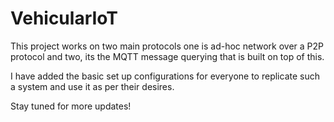 # VehicularIoT
This project works on two main protocols one is ad-hoc network over a P2P protocol and two, its the MQTT message querying that is built on top of this. 

I have added the basic set up configurations for everyone to replicate such a system and use it as per their desires.

Stay tuned for more updates!
